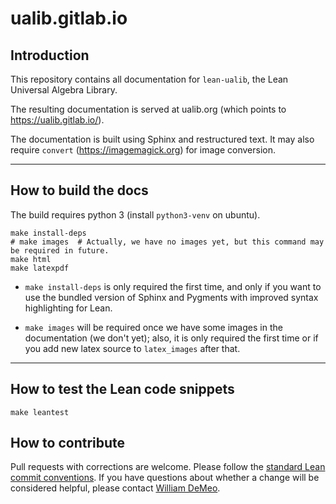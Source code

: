 # ualib.gitlab.io

## Introduction

This repository contains all documentation for `lean-ualib`, the Lean Universal Algebra Library.

The resulting documentation is served at ualib.org (which points to https://ualib.gitlab.io/).

The documentation is built using Sphinx and restructured text.  It may also require `convert` (https://imagemagick.org) for image conversion.


-------------------------------------------

## How to build the docs

The build requires python 3 (install `python3-venv` on ubuntu).

```
make install-deps
# make images  # Actually, we have no images yet, but this command may be required in future.
make html
make latexpdf
```

+ `make install-deps` is only required the first time, and only if you want to use the bundled version of Sphinx and Pygments with improved syntax highlighting for Lean.

+ `make images` will be required once we have some images in the documentation (we don't yet); also, it is only required the first time or if you add new latex source to `latex_images` after that.

------------------------------------------

## How to test the Lean code snippets

```
make leantest
```

## How to contribute

Pull requests with corrections are welcome. Please follow the [standard Lean commit conventions](https://github.com/leanprover/lean/blob/master/doc/commit_convention.md). If you have questions about whether a change will be considered helpful, please contact [William DeMeo](mailto:williamdemeo@gmail.com).
